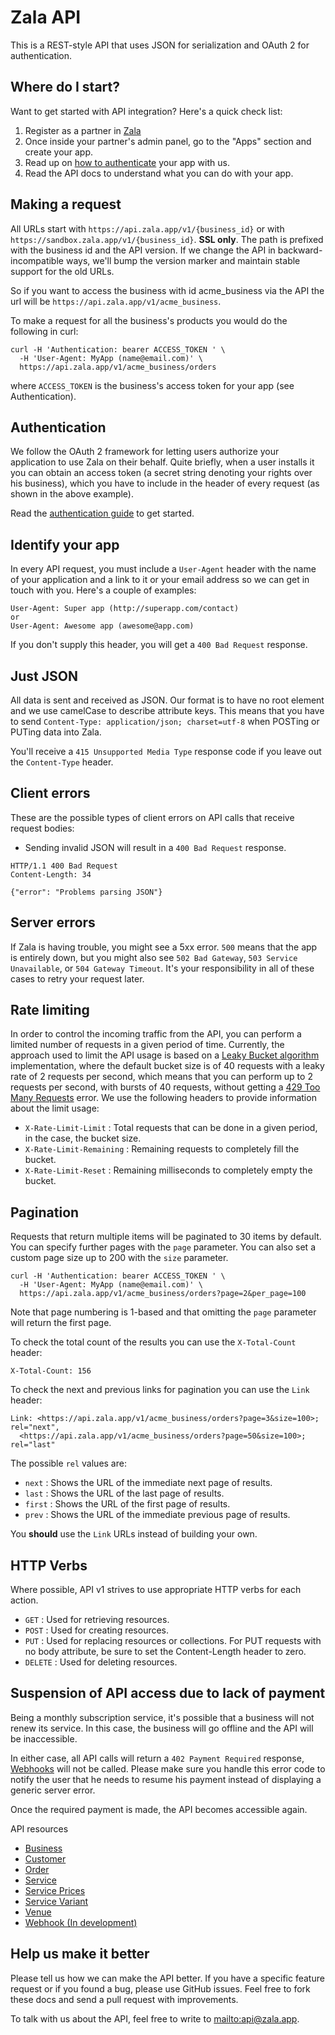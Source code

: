 Zala API
====================

This is a REST-style API that uses JSON for serialization and OAuth 2 for authentication.

Where do I start?
----------------

Want to get started with API integration? Here's a quick check list:

1. Register as a partner in [Zala](https://zala.app)
2. Once inside your partner's admin panel, go to the "Apps" section and create your app.
3. Read up on [how to authenticate](#authentication) your app with us.
4. Read the API docs to understand what you can do with your app.

Making a request
----------------

All URLs start with `https://api.zala.app/v1/{business_id}` or with `https://sandbox.zala.app/v1/{business_id}`. **SSL only**. The path is prefixed with the business id and
the API version.
If we change the API in backward-incompatible ways, we'll bump the version marker and maintain stable support for the
old URLs.

So if you want to access the business with id acme_business via the API the url will
be `https://api.zala.app/v1/acme_business`.

To make a request for all the business's products you would do the following in curl:

```shell
curl -H 'Authentication: bearer ACCESS_TOKEN ' \
  -H 'User-Agent: MyApp (name@email.com)' \
  https://api.zala.app/v1/acme_business/orders
```

where `ACCESS_TOKEN` is the business's access token for your app (see Authentication).

Authentication
--------------

We follow the OAuth 2 framework for letting users authorize your application to use Zala on their behalf. Quite briefly,
when a user installs it you can obtain an access token (a secret string denoting your rights over his business), which
you have to include in the header of every request (as shown in the above example).

Read the [authentication guide](https://github.com/zala-team/zala-api-docs/blob/master/resources/authentication.md) to get
started.


Identify your app
-----------------

In every API request, you must include a `User-Agent` header with the name of your application and a link to it or your
email address so we can get in touch with you. Here's a couple of examples:

    User-Agent: Super app (http://superapp.com/contact)
    or
    User-Agent: Awesome app (awesome@app.com)

If you don't supply this header, you will get a `400 Bad Request` response.

Just JSON
-----------------

All data is sent and received as JSON. Our format is to have no root element and we use camelCase to describe
attribute keys. This means that you have to send `Content-Type: application/json; charset=utf-8` when POSTing or PUTing
data into Zala.

You'll receive a `415 Unsupported Media Type` response code if you leave out the `Content-Type` header.


Client errors
-------------

These are the possible types of client errors on API calls that receive request bodies:

* Sending invalid JSON will result in a `400 Bad Request` response.

```
HTTP/1.1 400 Bad Request
Content-Length: 34

{"error": "Problems parsing JSON"}
```

Server errors
-------------

If Zala is having trouble, you might see a 5xx error. `500` means that the app is entirely down, but you might also
see `502 Bad Gateway`, `503 Service Unavailable`, or `504 Gateway Timeout`. It's your responsibility in all of these
cases to retry your request later.


Rate limiting
-------------

In order to control the incoming traffic from the API, you can perform a limited number of requests in a given period of
time.
Currently, the approach used to limit the API usage is based on
a [Leaky Bucket algorithm](https://en.wikipedia.org/wiki/Leaky_bucket)
implementation, where the default bucket size is of 40 requests with a leaky rate of 2 requests per second,
which means that you can perform up to 2 requests per second, with bursts of 40 requests,
without getting a [429 Too Many Requests](http://tools.ietf.org/html/draft-nottingham-http-new-status-02#section-4)
error.
We use the following headers to provide information about the limit usage:

* `X-Rate-Limit-Limit` : Total requests that can be done in a given period, in the case, the bucket size.
* `X-Rate-Limit-Remaining` : Remaining requests to completely fill the bucket.
* `X-Rate-Limit-Reset` : Remaining milliseconds to completely empty the bucket.

Pagination
----------

Requests that return multiple items will be paginated to 30 items by default. You can specify further pages with
the `page` parameter. You can also set a custom page size up to 200 with the `size` parameter.

```shell
curl -H 'Authentication: bearer ACCESS_TOKEN ' \
  -H 'User-Agent: MyApp (name@email.com)' \
  https://api.zala.app/v1/acme_business/orders?page=2&per_page=100
```

Note that page numbering is 1-based and that omitting the `page` parameter will return the first page.

To check the total count of the results you can use the `X-Total-Count` header:

```
X-Total-Count: 156
```

To check the next and previous links for pagination you can use the `Link` header:

```
Link: <https://api.zala.app/v1/acme_business/orders?page=3&size=100>; rel="next",
  <https://api.zala.app/v1/acme_business/orders?page=50&size=100>; rel="last"
```

The possible `rel` values are:

* `next` : Shows the URL of the immediate next page of results.
* `last` : Shows the URL of the last page of results.
* `first` : Shows the URL of the first page of results.
* `prev` : Shows the URL of the immediate previous page of results.

You **should** use the `Link` URLs instead of building your own.

HTTP Verbs
----------

Where possible, API v1 strives to use appropriate HTTP verbs for each action.

* `GET` : Used for retrieving resources.
* `POST` : Used for creating resources.
* `PUT` :  Used for replacing resources or collections. For PUT requests with no body attribute, be sure to set the
  Content-Length header to zero.
* `DELETE` : Used for deleting resources.

Suspension of API access due to lack of payment
-----------------------------------------------

Being a monthly subscription service, it's possible that a business will not renew its service.
In this case, the business will go offline and the API will be inaccessible.

In either case, all API calls will return a `402 Payment Required`
response, [Webhooks](https://github.com/zala-team/zala-api-docs/blob/master/resources/webhook.md) will not be called. Please
make sure you handle this error code to notify the user that he needs to resume his payment instead of displaying a
generic server error.

Once the required payment is made, the API becomes accessible again.

API resources

* [Business](https://github.com/zala-team/zala-api-docs/blob/master/resources/business.md)
* [Customer](https://github.com/zala-team/zala-api-docs/blob/master/resources/customer.md)
* [Order](https://github.com/zala-team/zala-api-docs/blob/master/resources/order.md)
* [Service](https://github.com/zala-team/zala-api-docs/blob/master/resources/service.md)
* [Service Prices](https://github.com/zala-team/zala-api-docs/blob/master/resources/service_price.md)
* [Service Variant](https://github.com/zala-team/zala-api-docs/blob/master/resources/service_variant.md)
* [Venue](https://github.com/zala-team/zala-api-docs/blob/master/resources/venue.md)
* [Webhook (In development)](https://github.com/zala-team/zala-api-docs/blob/master/resources/webhook.md)

Help us make it better
----------------------

Please tell us how we can make the API better. If you have a specific feature request or if you found a bug, please use
GitHub issues. Feel free to fork these docs and send a pull request with improvements.

To talk with us about the API, feel free to write to <mailto:api@zala.app>.
